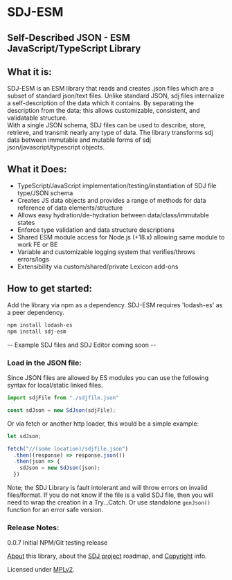 # SDJ-ESM
## Self-Described JSON - ESM JavaScript/TypeScript Library

## What it is:
SDJ-ESM is an ESM library that reads and creates .json files which are a subset of standard json/text files. 
Unlike standard JSON, sdj files internalize a self-description of the data which it contains.
By separating the description from the data; this allows customizable, consistent, and validatable structure.  
With a single JSON schema, SDJ files can be used to describe, store, retrieve, and transmit nearly any type of data.
The library transforms sdj data between immutable and mutable forms of sdj json/javascript/typescript objects.

## What it Does:

- TypeScript/JavaScript implementation/testing/instantiation of SDJ file type/JSON schema
- Creates JS data objects and provides a range of methods for data reference of data elements/structure
- Allows easy hydration/de-hydration between data/class/immutable states
- Enforce type validation and data structure descriptions
- Shared ESM module access for Node.js (+18.x) allowing same module to work FE or BE  
- Variable and customizable logging system that verifies/throws errors/logs
- Extensibility via custom/shared/private Lexicon add-ons


## How to get started:
Add the library via npm as a dependency. SDJ-ESM requires 'lodash-es' as a peer dependency.
```bash
npm install lodash-es
npm install sdj-esm
```

-- Example SDJ files and SDJ Editor coming soon --

### Load in the JSON file:
Since JSON files are allowed by ES modules you can use the following syntax for local/static linked files.
```javascript
import sdjFile from "./sdjfile.json"

const sdJson = new SdJson(sdjFile);
```
Or via fetch or another http loader, this would be a simple example:
```javascript
let sdJson;

fetch("//(some location)/sdjfile.json")
  .then((response) => response.json())
  .then(json => {
    sdJson = new SdJson(json);
  })
```

Note; the SDJ Library is fault intolerant and will throw errors on invalid files/format. If you do not know if the file is a valid SDJ file, then you will need to wrap the creation in a
Try...Catch. Or use standalone ```genJson()``` function for an error safe version.

### Release Notes:
0.0.7 Initial NPM/Git testing release

[About](./ABOUT.md) this library, about the [SDJ project](https://github.com/willrudolph/sdj) roadmap, and [Copyright](./COPYRIGHT) info. 

Licensed under [MPLv2](./LICENSE).

